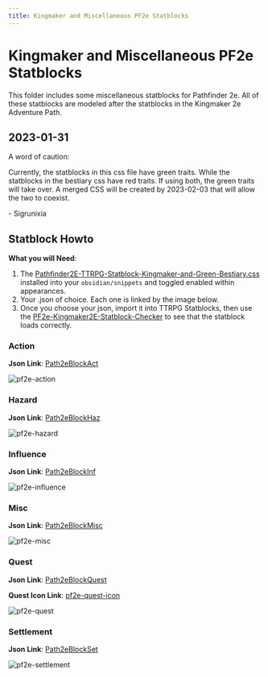 ```yaml
---
title: Kingmaker and Miscellaneous PF2e Statblocks
---
```


# Kingmaker and Miscellaneous PF2e Statblocks

This folder includes some miscellaneous statblocks for Pathfinder 2e. All of these statblocks are modeled after the statblocks in the Kingmaker 2e Adventure Path.

## 2023-01-31

A word of caution:

Currently, the statblocks in this css file have green traits. While the statblocks in the bestiary css have red traits. If using both, the green traits will take over. A merged CSS will be created by 2023-02-03 that will allow the two to coexist.

\- Sigrunixia

## Statblock Howto

**What you will Need**:

1. The [Pathfinder2E-TTRPG-Statblock-Kingmaker-and-Green-Bestiary.css](../CSS-Snippets/Pathfinder2E-TTRPG-Statblock-Kingmaker-and-Green-Bestiary.css) installed into your `obsidian/snippets` and toggled enabled within appearances.
2. Your .json of choice. Each one is linked by the image below.
3. Once you choose your json, import it into TTRPG Statblocks, then use the [PF2e-Kingmaker2E-Statblock-Checker](PF2e-Kingmaker2E-Statblock-Checker.md) to see that the statblock loads correctly.

### Action

**Json Link**: [Path2eBlockAct](_attachments/Path2eBlockAct.json)

![pf2e-action](_attachments/pf2e-action.png)

### Hazard

**Json Link**: [Path2eBlockHaz](_attachments/Path2eBlockHaz.json)

![pf2e-hazard](_attachments/pf2e-hazard.png)

### Influence

**Json Link**: [Path2eBlockInf](_attachments/Path2eBlockInf.json)

![pf2e-influence](_attachments/pf2e-influence.png)

### Misc

**Json Link**: [Path2eBlockMisc](_attachments/Path2eBlockMisc.json)

![pf2e-misc](_attachments/pf2e-misc.png)

### Quest

**Json Link**: [Path2eBlockQuest](_attachments/Path2eBlockQuest.json)

**Quest Icon Link**: [pf2e-quest-icon](_attachments/pf2e-quest-icon.png)

![pf2e-quest](_attachments/pf2e-quest.png)

### Settlement

**Json Link**: [Path2eBlockSet](_attachments/Path2eBlockSet.json)

![pf2e-settlement](_attachments/pf2e-settlement.png)
